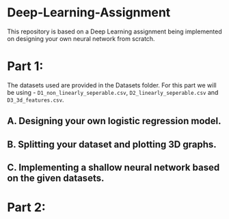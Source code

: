 # Deep-Learning-Assignment

This repository is based on a Deep Learning assignment being implemented on designing your own neural network from scratch.

# Part 1:

The datasets used are provided in the Datasets folder. 
For this part we will be using - `D1_non_linearly_seperable.csv`, `D2_linearly_seperable.csv` and `D3_3d_features.csv`.

## A. Designing your own logistic regression model.

## B. Splitting your dataset and plotting 3D graphs.

## C. Implementing a shallow neural network based on the given datasets.


# Part 2:


